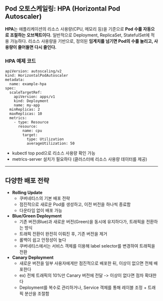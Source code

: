 <h2 id="pod-오토스케일링-hpa-horizontal-pod-autoscaler">Pod 오토스케일링: HPA (Horizontal Pod Autoscaler)</h2>
<p><strong>HPA</strong>는 애플리케이션의 리소스 사용량(CPU, 메모리 등)을 기준으로 <strong>Pod 수를 자동으로 조절하는 오브젝트이다.</strong>
일반적으로 Deployment, ReplicaSet, StatefulSet에 적용 가능하다.
리소스 사용량을 기반으로, 정의된 <strong>임계치를 넘기면 Pod의 수를 늘리고, 사용량이 줄어들면 다시 줄인다.</strong></p>
<h3 id="hpa-예제-코드">HPA 예제 코드</h3>
<pre><code class="language-yaml">apiVersion: autoscaling/v2
kind: HorizontalPodAutoscaler
metadata:
  name: example-hpa
spec:
  scaleTargetRef:
    apiVersion: apps/v1
    kind: Deployment
    name: my-app
  minReplicas: 2
  maxReplicas: 10
  metrics:
    - type: Resource
      resource:
        name: cpu
        target:
          type: Utilization
          averageUtilization: 50</code></pre>
<ul>
<li>kubectl top pod으로 리소스 사용량 확인 가능</li>
<li>metrics-server 설치가 필요하다 (클러스터에 리소스 사용량 데이터를 제공)</li>
</ul>
<hr />
<h2 id="다양한-배포-전략">다양한 배포 전략</h2>
<ul>
<li><strong>Rolling Update</strong><ul>
<li>쿠버네티스의 기본 배포 전략</li>
<li>점진적으로 새로운 Pod를 생성하고, 이전 버전을 하나씩 종료함</li>
<li>다운타임 없이 배포 가능</li>
</ul>
</li>
<li><strong>Blue/Green Deployment</strong><ul>
<li>기존 버전(Blue)과 새로운 버전(Green)을 동시에 유지하다가, 트래픽을 전환하는 방식</li>
<li>트래픽 전환이 완전히 이뤄진 후, 기존 버전을 제거</li>
<li>롤백이 쉽고 안정성이 높다</li>
<li>쿠버네티스에서는 서비스 객체를 이용해 label selector를 변경하여 트래픽을 전환</li>
</ul>
</li>
<li><strong>Canary Deployment</strong><ul>
<li>새로운 버전을 일부 사용자에게만 점진적으로 배포한 뒤, 이상이 없으면 전체 배포한다</li>
<li>ex) 전체 트래픽의 10%만 Canary 버전에 전달 -&gt; 이상이 없다면 점차 확대한다</li>
<li>Deployment를 복수로 관리하거나, Service 객체를 통해 레이블 조정 + 트래픽 분산을 조절함</li>
</ul>
</li>
</ul>